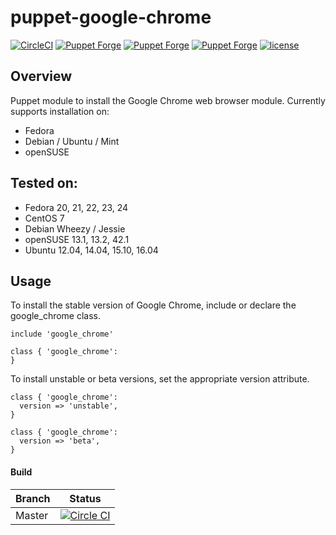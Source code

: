 # puppet-google-chrome

[![CircleCI](https://img.shields.io/circleci/project/jamesnetherton/puppet-google-chrome.svg)](https://circleci.com/gh/jamesnetherton/puppet-google-chrome)
[![Puppet Forge](https://img.shields.io/puppetforge/f/jamesnetherton/google_chrome.svg?maxAge=600)](https://forge.puppet.com/jamesnetherton/google_chrome)
[![Puppet Forge](https://img.shields.io/puppetforge/dt/jamesnetherton/google_chrome.svg?maxAge=600)](https://forge.puppet.com/jamesnetherton/google_chrome)
[![Puppet Forge](https://img.shields.io/puppetforge/rc/jamesnetherton.svg?maxAge=600)](https://forge.puppet.com/jamesnetherton/google_chrome)
[![license](https://img.shields.io/github/license/mashape/apistatus.svg?maxAge=600)](https://opensource.org/licenses/MIT)

## Overview

Puppet module to install the Google Chrome web browser module. Currently supports installation on:

* Fedora
* Debian / Ubuntu / Mint
* openSUSE

## Tested on:

* Fedora 20, 21, 22, 23, 24
* CentOS 7
* Debian Wheezy / Jessie
* openSUSE 13.1, 13.2, 42.1
* Ubuntu 12.04, 14.04, 15.10, 16.04

## Usage

To install the stable version of Google Chrome, include or declare the google_chrome class.

```puppet
include 'google_chrome'
```

```puppet
class { 'google_chrome':
}
```

To install unstable or beta versions, set the appropriate version attribute.

```puppet
class { 'google_chrome':
  version => 'unstable',
}
```

```puppet
class { 'google_chrome':
  version => 'beta',
}
```

#### Build

Branch | Status |
---------|---------
Master | [![Circle CI](https://circleci.com/gh/jamesnetherton/puppet-google-chrome/tree/master.svg?style=svg)](https://circleci.com/gh/jamesnetherton/puppet-google-chrome/tree/master)
